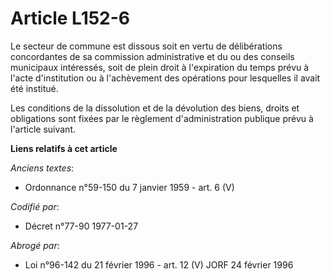 # Article L152-6

Le secteur de commune est dissous soit en vertu de délibérations concordantes de sa commission administrative et du ou des
conseils municipaux intéressés, soit de plein droit à l'expiration du temps prévu à l'acte d'institution ou à l'achèvement
des opérations pour lesquelles il avait été institué.

Les conditions de la dissolution et de la dévolution des biens, droits et obligations sont fixées par le règlement
d'administration publique prévu à l'article suivant.

**Liens relatifs à cet article**

_Anciens textes_:

  - Ordonnance n°59-150 du 7 janvier 1959 - art. 6 (V)

_Codifié par_:

  - Décret n°77-90 1977-01-27

_Abrogé par_:

  - Loi n°96-142 du 21 février 1996 - art. 12 (V) JORF 24 février 1996
